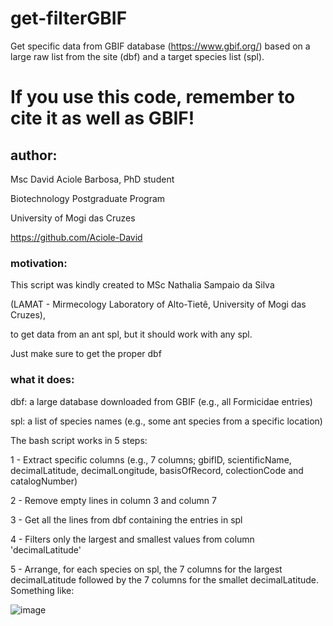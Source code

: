 # get-filterGBIF
Get specific data from GBIF database (https://www.gbif.org/) based on a large raw list from the site (dbf) and a target species list (spl). 

# If you use this code, remember to cite it as well as GBIF!

## author:
Msc David Aciole Barbosa, PhD student

Biotechnology Postgraduate Program

University of Mogi das Cruzes

https://github.com/Aciole-David

### motivation:
This script was kindly created to MSc Nathalia Sampaio da Silva

(LAMAT - Mirmecology Laboratory of Alto-Tietê, University of Mogi das Cruzes),

to get data from an ant spl, but it should  work with any spl.

Just make sure to get the proper dbf

### what it does:
dbf: a large database downloaded from GBIF (e.g., all Formicidae entries)

spl: a list of species names (e.g., some ant species from a specific location)

The bash script works in 5 steps:

1 - Extract specific columns (e.g., 7 columns; gbifID, scientificName, decimalLatitude, decimalLongitude, basisOfRecord, colectionCode and catalogNumber) 

2 - Remove empty lines in column 3 and column 7

3 - Get all the lines from dbf containing the entries in spl

4 - Filters only the largest and smallest values from column 'decimalLatitude'

5 - Arrange, for each species on spl, the 7 columns for the largest decimalLatitude followed by the 7 columns for the smallet decimalLatitude.
Something like:

![image](https://user-images.githubusercontent.com/29051553/109365292-99aeba00-786f-11eb-9c91-2d25b3504fc4.png)






